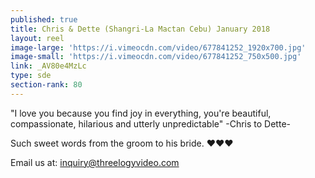 ```yaml
---
published: true
title: Chris & Dette (Shangri-La Mactan Cebu) January 2018
layout: reel
image-large: 'https://i.vimeocdn.com/video/677841252_1920x700.jpg'
image-small: 'https://i.vimeocdn.com/video/677841252_750x500.jpg'
link: _AV80e4MzLc
type: sde
section-rank: 80
---
```

"I love you because you find joy in everything, you're beautiful, compassionate, hilarious and utterly unpredictable" 
                                                                                                                                                  -Chris to Dette-

Such sweet words from the groom to his bride. ❤️❤️❤️

Email us at: inquiry@threelogyvideo.com
